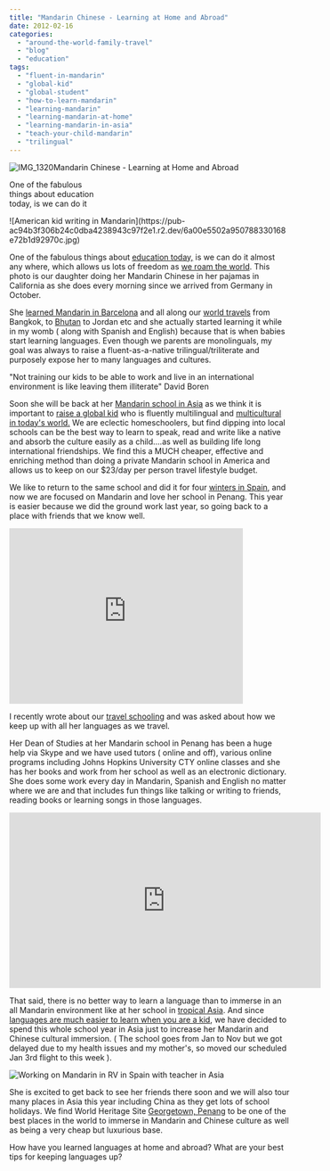 ```yaml
---
title: "Mandarin Chinese - Learning at Home and Abroad"
date: 2012-02-16
categories: 
  - "around-the-world-family-travel"
  - "blog"
  - "education"
tags: 
  - "fluent-in-mandarin"
  - "global-kid"
  - "global-student"
  - "how-to-learn-mandarin"
  - "learning-mandarin"
  - "learning-mandarin-at-home"
  - "learning-mandarin-in-asia"
  - "teach-your-child-mandarin"
  - "trilingual"
---
```


![IMG_1320](https://pub-ac94b3f306b24c0dba4238943c97f2e1.r2.dev/6a00e5502a9507883301630134390d970d.jpg)Mandarin Chinese - 
Learning at Home and Abroad 

One of the fabulous  
things about education  
today, is we can do it  

<!--more--> ![American kid writing in Mandarin](https://pub-ac94b3f306b24c0dba4238943c97f2e1.r2.dev/6a00e5502a950788330168e72b1d92970c.jpg)  
  
One of the fabulous things about [education today,](http://soultravelers3new.local/2010/04/family-travel-homeschool-education-global-students-lifestyle-design-location-independent-4hww-around.html "education today") is we can do it almost any where, which allows us lots of freedom as [we roam the world](http://soultravelers3new.local/2012/01/amazing-family-world-tour.html "we roam the world"). This photo is our daughter doing her Mandarin Chinese in her pajamas in California as she does every morning since we arrived from Germany in October.  
  
She [learned Mandarin in Barcelona](http://soultravelers3new.local/2011/09/learning-while-traveling-travel-homeschool-road-school-abroad-5-best-reasons.html "Mandarin in Barcelona") and all along our [world travels](http://soultravelers3new.local/2008/06/how-to-do-exten.html "how to travel the world") from Bangkok, to [Bhutan](http://soultravelers3new.local/2011/07/tigers-nest-in-paro-bhutan.html "bhutan") to Jordan etc and she actually started learning it while in my womb ( along with Spanish and English) because that is when babies start learning languages. Even though we parents are monolinguals, my goal was always to raise a fluent-as-a-native trilingual/triliterate and purposely expose her to many languages and cultures.  
  
"Not training our kids to be able to work and live in an international environment is like leaving them illiterate" David Boren  
  
Soon she will be back at her [Mandarin school in Asia](http://soultravelers3new.local/2011/01/only-american-girl-in-an-all-mandarin-school-chinese-immersion-in-language-culture-through-school.html "mandarin school in Asia") as we think it is important to [raise a global kid](http://soultravelers3new.local/2011/07/how-to-and-why-raise-a-global-kid.html "raise a global kid") who is fluently multilingual and [multicultural in today's world.](http://soultravelers3new.local/2010/04/around-the-world-family-travel-soultravelers3-digital-nomad-global-international-family-travel.html "multicultural in today's world") We are eclectic homeschoolers, but find dipping into local schools can be the best way to learn to speak, read and write like a native and absorb the culture easily as a child....as well as building life long international friendships. We find this a MUCH cheaper, effective and enriching method than doing a private Mandarin school in America and allows us to keep on our $23/day per person travel lifestyle budget.  
  
We like to return to the same school and did it for four [winters in Spain](http://soultravelers3new.local/2010/07/schools-out-forever-expat-immersion-spanish-in-spain-digital-nomad-education-for-kids-who-travel.html "winters in spain schooling"), and now we are focused on Mandarin and love her school in Penang. This year is easier because we did the ground work last year, so going back to a place with friends that we know well.  
  

<iframe src="http://www.youtube.com/embed/JDe6pgl-qCg" frameborder="0" height="315" width="420"></iframe>

  
  
I recently wrote about our [travel schooling](http://soultravelers3new.local/2012/02/travel-schooling-learning-through-travel.html "travel schooling") and was asked about how we keep up with all her languages as we travel.  
  
Her Dean of Studies at her Mandarin school in Penang has been a huge help via Skype and we have used tutors ( online and off), various online programs including Johns Hopkins University CTY online classes and she has her books and work from her school as well as an electronic dictionary. She does some work every day in Mandarin, Spanish and English no matter where we are and that includes fun things like talking or writing to friends, reading books or learning songs in those languages.  
  

<iframe src="http://www.youtube.com/embed/CyLHEuhdo2k?rel=0" frameborder="0" height="315" width="560"></iframe>

  
  
That said, there is no better way to learn a language than to immerse in an all Mandarin environment like at her school in [tropical Asia](http://soultravelers3new.local/2011/04/saying-goodbye-to-tropical-asia-penang.html "tropical asia"). And since [languages are much easier to learn when you are a kid](http://www.forbes.com/2005/10/19/chomsky-noam-language-learning-comm05-cx_de_1024chomsky.html "languages easier to learn as a kid"), we have decided to spend this whole school year in Asia just to increase her Mandarin and Chinese cultural immersion. ( The school goes from Jan to Nov but we got delayed due to my health issues and my mother's, so moved our scheduled Jan 3rd flight to this week ).  
  
![Working on Mandarin in RV in Spain with teacher in Asia](https://pub-ac94b3f306b24c0dba4238943c97f2e1.r2.dev/6a00e5502a950788330168e72ba148970c.jpg)  
  
She is excited to get back to see her friends there soon and we will also tour many places in Asia this year including China as they get lots of school holidays. We find World Heritage Site [Georgetown, Penang](http://soultravelers3new.local/2011/01/tropical-winter-home-in-penang-malaysia-location-indenpendent-digital-nomad-long-term-travel-tips-.html "georgetown penang how to rent a place") to be one of the best places in the world to immerse in Mandarin and Chinese culture as well as being a very cheap but luxurious base.  
  
How have you learned languages at home and abroad? What are your best tips for keeping languages up?
